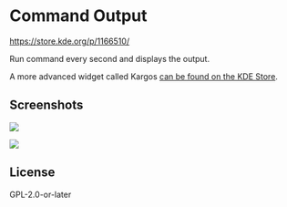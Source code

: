 # Command Output

https://store.kde.org/p/1166510/

Run command every second and displays the output.

A more advanced widget called Kargos [can be found on the KDE Store](https://store.kde.org/p/1173112/).

## Screenshots

![](https://i.imgur.com/u7uExOZ.png)

![](https://i.imgur.com/H3VIpEn.png)

## License

GPL-2.0-or-later

